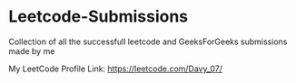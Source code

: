 # Leetcode-Submissions
Collection of all the successfull leetcode and GeeksForGeeks submissions made by me

My LeetCode Profile Link: https://leetcode.com/Davy_07/
